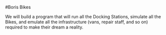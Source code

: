 #Boris Bikes

We will build a program that will run all the Docking Stations, simulate all the Bikes, and emulate all the infrastructure (vans, repair staff, and so on) required to make their dream a reality.

